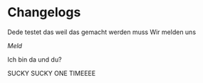 # Changelogs

Dede testet das weil das gemacht werden muss
Wir melden uns

*Meld*

Ich bin da und du?

SUCKY SUCKY ONE TIMEEEE
